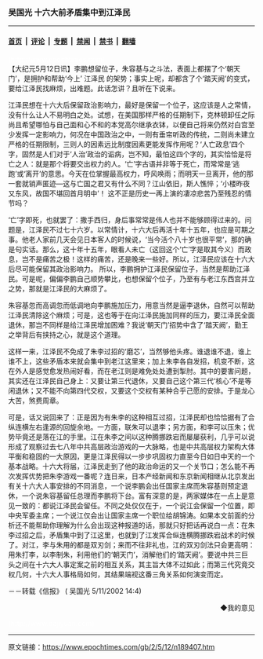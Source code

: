 ### 吴国光  十六大前矛盾集中到江泽民

---

#### [首页](../../../..?n189407) &nbsp;|&nbsp; [评论](../../../../../epoch-comment?n189407) &nbsp;|&nbsp; [专题](../../../../../epoch-special?n189407) &nbsp;|&nbsp; [禁闻](../../../../../epoch-news?n189407) &nbsp;|&nbsp; [禁书](../../../../../books?n189407) &nbsp;|&nbsp; [翻墙](https://github.com/gfw-breaker/nogfw/blob/master/README.md?n189407)


<div class="post_content" id="artbody" itemprop="articleBody">
 <!-- article content begin -->
 <p>
  <font color="#ffffff">
   (http://www.epochtimes.com)
  </font>
  <br/>
  【大纪元5月12日讯】李鹏想留位子，朱容基与之斗法，表面上都摆了个‘朝天门’，是拥护和帮助‘今上’
  <ok href="nf801.htm">
   江泽民
  </ok>
  的架势；事实上呢，却都含了个‘踏天阙’的变式，要给江泽民找麻烦，出难题。此话怎讲？且听在下说来。
 </p>
 <p>
  江泽民想在十六大后保留政治影响力，最好是保留一个位子，这应该是人之常情，没有什么让人不易明白之处。试想，在美国那样严格的任期制下，克林顿卸任之际尚且希望哪怕与自己面和心不和的本党高尔继承衣钵，以便自己将来仍然对白宫至少发挥一定影响力，何况在中国政治之中，一则有垂帘听政的传统，二则尚未建立严格的任期限制，三则人的因素远比制度因素更能发挥作用呢？‘人亡政息’四个字，固然是人们对于‘人治’政治的诟病，岂不知，最怕这四个字的，其实恰恰是将亡之人：就是那个将要交出权力的人。‘亡’字古语并非等于死亡，而常常是‘逃跑’或‘离开’的意思。今天在位掌握最高权力，呼风唤雨；而明天一旦离开，他的那一套就销声匿迹—这与亡国之君又有什么不同？江山依旧，斯人憔悴；‘小楼昨夜又东风，故国不堪回首月明中’！ 这不正是历史一再上演的凄凉悲苦乃至残忍的情节吗？
 </p>
 <p>
  ‘亡’字即死，也就罢了：撒手西归，身后事常常是伟人也并不能够顾得过来的。问题是，江泽民不过七十六岁。以常情计，十六大后再活十年十五年，也应是可期之事。他老人家前几天会见日本客人的时候说，‘当今活个八十岁也很平常’，那的确是句实话。那么，这十年十五年，眼看人未亡（这回这个‘亡’字是取其今义）而政息，岂不是痛苦之极！这样的痛苦，还是晚来一些好。所以，江泽民应该在十六大后尽可能保留其政治影响力。 所以，李鹏拥护江泽民保留位子，当然是帮助江泽民。可是呢，偏偏李鹏自己顺势攀比，也想保留个位子，乃至有与老江东西宫并立之势，那就是江泽民的大麻烦了。
 </p>
 <p>
  朱容基忽而高调忽而低调地向李鹏施加压力，用意当然是逼李退休，自然可以帮助江泽民清除这个麻烦；可是，这也等于在向江泽民施加同样的压力，要江泽民全面退休，那岂不同样是给江泽民增加困难？我说‘朝天门’招势中含了‘踏天阙’，勤王之举背后有挟持之心，就是这个道理。
 </p>
 <p>
  这样一来，江泽民不免成了朱李过招的‘磨芯’，当然够他头疼。谁退谁不退，谁上谁不上，这些矛盾本来就会集中到老江这里来；加上朱李各自发招，机变不断，这在外人是感觉愈发热闹好看，而在老江则是难免处处遭到掣肘。其中的要害问题，其实还在江泽民自己身上：又要让第三代退休，又要自己这个第三代‘核心’不是等闲退休；又不能不向第四代交权，又要这个交权有某种合乎己愿的安排。于是龙心大苦，煞费周章。
 </p>
 <p>
  可是，话又说回来了：正是因为有朱李的这种相互过招，江泽民却也恰恰据有了合纵连横左右逢源的回旋余地。一方面，联朱可以退李；另方面，和李可以压朱；优势毕竟还是落在江的手里。江在朱李之间以这种腾挪跌宕而屡屡获利，几乎可以说形成了观察过去七八年中共高层政治游戏的一大脉略，也是中共高层权力架构大体平衡和稳固的一大原因，更是江泽民得以一步步巩固权力直至今日如日中天的一个基本战略。十六大将届，江泽民走到了他的政治命运的又一个关节口；怎么能不再次发挥优势把朱李游戏一番呢？连日来，日本产经新闻和东京新闻相继从北京发出有关十六大人事安排的不同消息，一个说李鹏会出任国家主席而朱容基则预定退休，一个说朱容基留任总理而李鹏将下台。富有深意的是，两家媒体在一点上是意见一致的：都说江泽民会留任。不同之处仅仅在于，一个说江会保留一个位置，即中央军委主席；一个说江仅会出让国家主席一个职位给胡锦涛。如果本文前面的分析还不能帮助你理解为什么会出现这种报道的话，那就只好把话再说白一点：在朱李过招之后，矛盾集中到了江这里，也就到了江发挥合纵连横腾挪跌宕战术的时候了。对江，李与朱用的都是双刃剑；来而不往非礼也，江的双刃剑法只会更高明：用朱打李，以李制朱，利用他们的‘朝天门’，消解他们的‘踏天阙’。要说中共三巨头之间在十六大人事定案之前的相互关系，其主旨大体不过如此；而第三代究竟交权几何，十六大人事格局如何，其结果端视这番三角关系如何演变而定。
 </p>
 <p>
  －－转载《信报》 (
  <ok href="https://www.epochtimes.com/gb/tag/%E5%90%B4%E5%9B%BD%E5%85%89.html">
   吴国光
  </ok>
  5/11/2002 14:4)
 </p>
 <div align="right">
  <ok href="sendmail.asp?p=pinglunfankui&amp;subject=评论文章读者反馈&amp;body=您好﹐我读了贵网站的文章《吴国光" 十六大前矛盾集中到江泽民》后﹐="">
   ◆我的意见
  </ok>
 </div>
 <p>
  <font color="#ffffff">
   (http://www.dajiyuan.com)
  </font>
 </p>
 <!-- article content end -->
 <div id="below_article_ad">
 </div>
</div>


---

原文链接：https://www.epochtimes.com/gb/2/5/12/n189407.htm